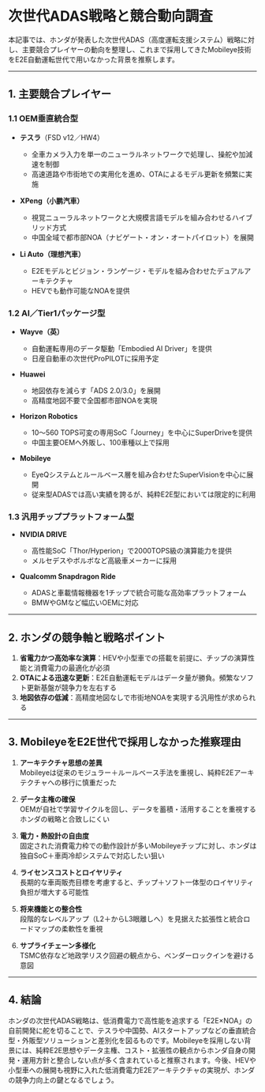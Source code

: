# 次世代ADAS戦略と競合動向調査

本記事では、ホンダが発表した次世代ADAS（高度運転支援システム）戦略に対し、主要競合プレイヤーの動向を整理し、これまで採用してきたMobileye技術をE2E自動運転世代で用いなかった背景を推察します。

---

## 1. 主要競合プレイヤー

### 1.1 OEM垂直統合型
- **テスラ**（FSD v12／HW4）
  - 全車カメラ入力を単一のニューラルネットワークで処理し、操舵や加減速を制御
  - 高速道路や市街地での実用化を進め、OTAによるモデル更新を頻繁に実施

- **XPeng（小鹏汽車）**
  - 視覚ニューラルネットワークと大規模言語モデルを組み合わせるハイブリッド方式
  - 中国全域で都市部NOA（ナビゲート・オン・オートパイロット）を展開

- **Li Auto（理想汽車）**
  - E2Eモデルとビジョン・ランゲージ・モデルを組み合わせたデュアルアーキテクチャ
  - HEVでも動作可能なNOAを提供

### 1.2 AI／Tier1パッケージ型
- **Wayve（英）**
  - 自動運転専用のデータ駆動「Embodied AI Driver」を提供
  - 日産自動車の次世代ProPILOTに採用予定

- **Huawei**
  - 地図依存を減らす「ADS 2.0/3.0」を展開
  - 高精度地図不要で全国都市部NOAを実現

- **Horizon Robotics**
  - 10～560 TOPS可変の専用SoC「Journey」を中心にSuperDriveを提供
  - 中国主要OEMへ外販し、100車種以上で採用

- **Mobileye**
  - EyeQシステムとルールベース層を組み合わせたSuperVisionを中心に展開
  - 従来型ADASでは高い実績を誇るが、純粋E2E型においては限定的に利用

### 1.3 汎用チッププラットフォーム型
- **NVIDIA DRIVE**
  - 高性能SoC「Thor/Hyperion」で2000TOPS級の演算能力を提供
  - メルセデスやボルボなど高級車メーカーに採用

- **Qualcomm Snapdragon Ride**
  - ADASと車載情報機器を1チップで統合可能な高効率プラットフォーム
  - BMWやGMなど幅広いOEMに対応

---

## 2. ホンダの競争軸と戦略ポイント

1. **省電力かつ高効率な演算**：HEVや小型車での搭載を前提に、チップの演算性能と消費電力の最適化が必須
2. **OTAによる迅速な更新**：E2E自動運転モデルはデータ量が勝負。頻繁なソフト更新基盤が競争力を左右する
3. **地図依存の低減**：高精度地図なしで市街地NOAを実現する汎用性が求められる

---

## 3. MobileyeをE2E世代で採用しなかった推察理由

1. **アーキテクチャ思想の差異**  
   Mobileyeは従来のモジュラー＋ルールベース手法を重視し、純粋E2Eアーキテクチャへの移行に慎重だった

2. **データ主権の確保**  
   OEMが自社で学習サイクルを回し、データを蓄積・活用することを重視するホンダの戦略と合致しにくい

3. **電力・熱設計の自由度**  
   固定された消費電力枠での動作設計が多いMobileyeチップに対し、ホンダは独自SoC＋車両冷却システムで対応したい狙い

4. **ライセンスコストとロイヤリティ**  
   長期的な車両販売目標を考慮すると、チップ＋ソフト一体型のロイヤリティ負担が増大する可能性

5. **将来機能との整合性**  
   段階的なレベルアップ（L2＋からL3眼離しへ）を見据えた拡張性と統合ロードマップの柔軟性を重視

6. **サプライチェーン多様化**  
   TSMC依存など地政学リスク回避の観点から、ベンダーロックインを避ける意図

---

## 4. 結論

ホンダの次世代ADAS戦略は、低消費電力で高性能を追求する「E2E×NOA」の自前開発に舵を切ることで、テスラや中国勢、AIスタートアップなどの垂直統合型・外販型ソリューションと差別化を図るものです。Mobileyeを採用しない背景には、純粋E2E思想やデータ主権、コスト・拡張性の観点からホンダ自身の開発・運用方針と整合しない点が多く含まれていると推察されます。今後、HEVや小型車への展開も視野に入れた低消費電力E2Eアーキテクチャの実現が、ホンダの競争力向上の鍵となるでしょう。

